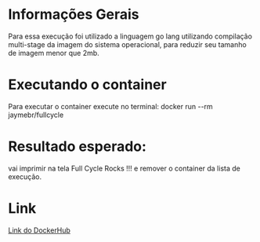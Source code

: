 # Informações Gerais

Para essa execução foi utilizado a linguagem go lang utilizando compilação multi-stage da imagem do sistema operacional, para reduzir seu tamanho de imagem menor que 2mb.


# Executando o container

Para executar o container execute no terminal:  docker run --rm jaymebr/fullcycle


# Resultado esperado:

vai imprimir na tela Full Cycle Rocks !!! e remover o container da lista de execução.


# Link

[Link do DockerHub](https://hub.docker.com/repository/docker/jaymebr/fullcycle/general)







